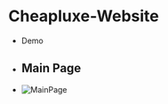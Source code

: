 # Cheapluxe-Website
- Demo
- ## Main Page
- ![MainPage](https://user-images.githubusercontent.com/75179050/156874094-ae2b5ba9-9003-4d7a-af06-f39d22d8f0a6.jpg)
